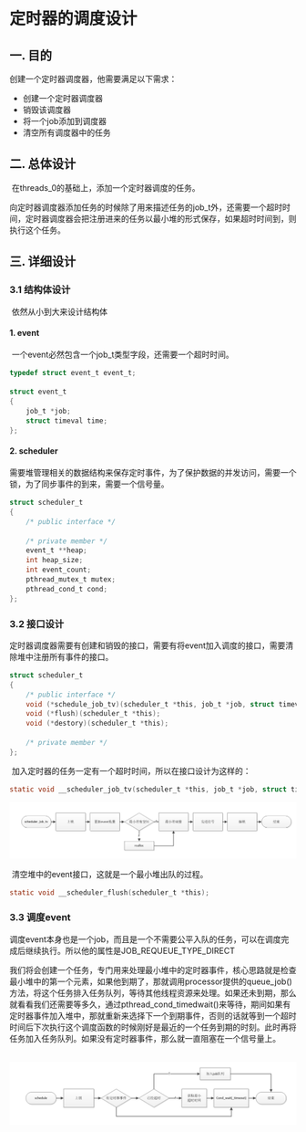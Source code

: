 #  定时器的调度设计

## 一. 目的

创建一个定时器调度器，他需要满足以下需求：

* 创建一个定时器调度器
* 销毁该调度器
* 将一个job添加到调度器
* 清空所有调度器中的任务



## 二. 总体设计

​	在threads_0的基础上，添加一个定时器调度的任务。

​	向定时器调度器添加任务的时候除了用来描述任务的job_t外，还需要一个超时时间，定时器调度器会把注册进来的任务以最小堆的形式保存，如果超时时间到，则执行这个任务。



## 三. 详细设计

### 3.1 结构体设计

​	依然从小到大来设计结构体

#### 1. event

​	一个event必然包含一个job_t类型字段，还需要一个超时时间。

~~~c
typedef struct event_t event_t;

struct event_t
{
    job_t *job;
    struct timeval time;
};
~~~



#### 2. scheduler

​	需要堆管理相关的数据结构来保存定时事件，为了保护数据的并发访问，需要一个锁，为了同步事件的到来，需要一个信号量。

~~~c
struct scheduler_t
{
    /* public interface */

    /* private member */
    event_t **heap;
    int heap_size;
    int event_count;
    pthread_mutex_t mutex;
    pthread_cond_t cond;
};
~~~



### 3.2 接口设计

​	定时器调度器需要有创建和销毁的接口，需要有将event加入调度的接口，需要清除堆中注册所有事件的接口。

~~~c
struct scheduler_t
{
    /* public interface */
    void (*schedule_job_tv)(scheduler_t *this, job_t *job, struct timeval tv);
    void (*flush)(scheduler_t *this);
    void (*destory)(scheduler_t *this);

    /* private member */
};
~~~

​	加入定时器的任务一定有一个超时时间，所以在接口设计为这样的：

~~~c
static void __scheduler_job_tv(scheduler_t *this, job_t *job, struct timeval tv);
~~~

![image-20231114144611537](README.assets/image-20231114144611537.png)

​	清空堆中的event接口，这就是一个最小堆出队的过程。

~~~c
static void __scheduler_flush(scheduler_t *this);
~~~

### 3.3 调度event

​	调度event本身也是一个job，而且是一个不需要公平入队的任务，可以在调度完成后继续执行。所以他的属性是JOB_REQUEUE_TYPE_DIRECT

​	我们将会创建一个任务，专门用来处理最小堆中的定时器事件，核心思路就是检查最小堆中的第一个元素，如果他到期了，那就调用processor提供的queue_job()方法，将这个任务排入任务队列，等待其他线程资源来处理。如果还未到期，那么就看看我们还需要等多久，通过pthread_cond_timedwait()来等待，期间如果有定时器事件加入堆中，那就重新来选择下一个到期事件，否则的话就等到一个超时时间后下次执行这个调度函数的时候刚好是最近的一个任务到期的时刻。此时再将任务加入任务队列。如果没有定时器事件，那么就一直阻塞在一个信号量上。

​	![image-20231114150716030](README.assets/image-20231114150716030.png)

